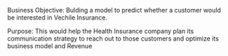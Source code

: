 Business Objective:
Bulding a model to predict whether a customer would be interested in Vechile Insurance.

Purpose:
This would help the Health Insurance company plan its communication strategy to reach out to those customers and optimize its business model and Revenue
